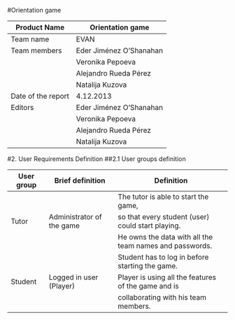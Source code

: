 #Orientation game

| Product Name        | Orientation game         |
|---------------------|--------------------------|
| Team name           | EVAN                     |                         | 
| Team members        | Eder Jiménez O’Shanahan  |
|                     | Veronika Pepoeva         |
|                     | Alejandro Rueda Pérez    |
|                     | Natalija Kuzova          |
| Date of the report  | 4.12.2013                |
| Editors             | Eder Jiménez O’Shanahan  |
|                     | Veronika Pepoeva         |
|                     | Alejandro Rueda Pérez    | 
|                     | Natalija Kuzova          |


#2. User Requirements Definition
##2.1 User groups definition

| User group | Brief definition          | Definition                                             |
|------------|---------------------------|--------------------------------------------------------|
|            |                           | The tutor is able to start the game,                   |
| Tutor      | Administrator of the game | so that every student (user) could start playing.      |
|            |                           | He owns the data with all the team names and passwords.|
|            |                           | Student has to log in before starting the game.        |
|  Student   | Logged in user (Player)   | Player is using all the features of the game and is    |
|            |                           | collaborating with his team members.                   |



